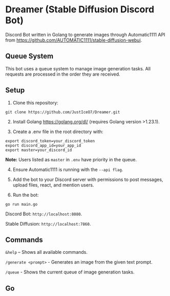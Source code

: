 # Dreamer (Stable Diffusion Discord Bot)
Discord Bot written in Golang to generate images through Automatic1111 API from https://github.com/AUTOMATIC1111/stable-diffusion-webui.

## Queue System

This bot uses a queue system to manage image generation tasks. All requests are processed in the order they are received.

## Setup
1. Clone this repository:
```
git clone https://github.com/JustIceO7/Dreamer.git
```

2. Install Golang https://golang.org/dl/ (requires Golang version >1.23.1).

3. Create a .env file in the root directory with:
```
export discord_token=your_discord_token
export discord_app_id=your_app_id
export master=your_discord_id
```
**Note:** Users listed as `master` in `.env` have priority in the queue.

4. Ensure Automatic1111 is running with the `--api flag`.

5. Add the bot to your Discord server with permissions to post messages, upload files, react, and mention users.

6. Run the bot:
```
go run main.go
```

Discord Bot: `http://localhost:8080`.

Stable Diffusion: `http://localhost:7860`.
## Commands
`&help` – Shows all available commands.

`/generate <prompt>` - Generates an image from the given text prompt.

`/queue` - Shows the current queue of image generation tasks.

## Go
